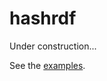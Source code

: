 hashrdf
=======

Under construction...

See the [examples](/tkuhn/hashrdf/tree/master/src/main/resources/examples).
